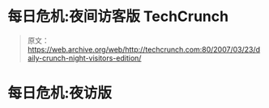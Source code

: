 # 每日危机:夜间访客版 TechCrunch

> 原文：<https://web.archive.org/web/http://techcrunch.com:80/2007/03/23/daily-crunch-night-visitors-edition/>

# 每日危机:夜访版